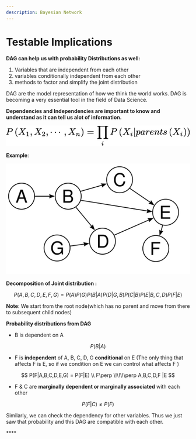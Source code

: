 ```yaml
---
description: Bayesian Network
---
```


# Testable Implications

**DAG can help us with probability Distributions as well:**

1. Variables that are independent from each other
2. variables conditionally independent from each other
3. methods to factor and simplify the joint distribution

DAG are the model representation of how we think the world works. DAG is becoming a very essential tool in the field of Data Science.

**Dependencies and Independencies are important to know and understand as it can tell us alot of information.** 

![](../.gitbook/assets/image%20%2827%29.png)

**Example**:

![](../.gitbook/assets/image%20%2818%29.png)

**Decomposition of Joint distribution :**

$$
P(A,B,C,D,E,F,G) = P(A) P(G) P(B|A) P(D|G,B) P(C|B) P(E|B,C,D) P(F|E)
$$

**Note**: We start from the root node\(which has no parent and move from there to subsequent child nodes\)

**Probability distributions from DAG**

* B is dependent on A

$$
P(B|A)
$$

* F is **independent** of A, B, C, D, G **conditional** on E \(The only thing that affects F is E, so if we condition on E we can control what affects F \)

$$
P(F|A,B,C,D,E,G) = P(F|E)  \\
F\perp \!\!\!\perp A,B,C,D,F |E
$$

* F & C are **marginally dependent or marginally associated** with each other

$$
P(F|C) \neq  P(F)
$$

Similarly, we can check the dependency for other variables. Thus we just saw that probability and this DAG are compatible with each other. 

\*\*\*\*

